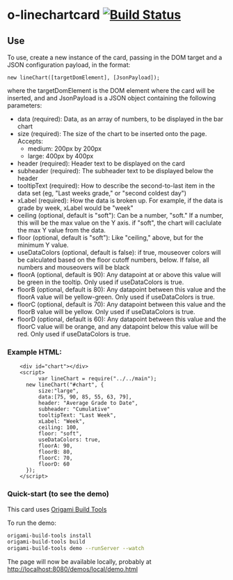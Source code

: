 # o-linechartcard [![Build Status](https://travis-ci.org/Pearson-Higher-Ed/o-linechart-card.svg)](https://travis-ci.org/Pearson-Higher-Ed/o-linechart-card)

## Use

To use, create a new instance of the card, passing in the DOM target and a JSON configuration payload, in the format:
```
new lineChart([targetDomElement], [JsonPayload]);
```

where the targetDomElement is the DOM element where the card will be inserted,
and and JsonPayload is a JSON object containing the following parameters:

* data (required): Data, as an array of numbers, to be displayed in the bar chart
* size (required): The size of the chart to be inserted onto the page. Accepts:
  * medium: 200px by 200px
  * large: 400px by 400px
* header (required): Header text to be displayed on the card
* subheader (required): The subheader text to be displayed below the header
* tooltipText (required): How to describe the second-to-last item in the data set (eg, "Last weeks grade," or "second coldest day")
* xLabel (required): How the data is broken up. For example, if the data is grade by week, xLabel would be "week"
* ceiling (optional, default is "soft"): Can be a number, "soft." If a number, this will be the max value on the Y axis. if "soft", the chart will caclulate the max Y value from the data.
* floor (optional, default is "soft"): Like "ceiling," above, but for the minimum Y value.  
* useDataColors (optional, default is false): if true, mouseover colors will be calculated based on the floor cutoff numbers, below. If false, all numbers and mouseovers will be black
* floorA (optional, default is 90): Any datapoint at or above this value will be green in the tooltip. Only used if useDataColors is true.
* floorB (optional, default is 80): Any datapoint between this value and the floorA value will be yellow-green. Only used if useDataColors is true.
* floorC (optional, default is 70): Any datapoint between this value and the floorB value will be yellow. Only used if useDataColors is true.
* floorD (optional, default is 60): Any datapoint between this value and the floorC value will be orange, and any datapoint below this value will be red. Only used if useDataColors is true.

### Example HTML:
```
    <div id="chart"></div>
    <script>
		  var lineChart = require("../../main");
      new lineChart("#chart", {
    	  size:"large",
    	  data:[75, 90, 85, 55, 63, 79],
    	  header: "Average Grade to Date",
    	  subheader: "Cumulative"
    	  tooltipText: "Last Week",
    	  xLabel: "Week",
    	  ceiling: 100,
    	  floor: "soft",
    	  useDataColors: true,
    	  floorA: 90,
    	  floorB: 80,
    	  floorC: 70,
    	  floorD: 60
      });
    </script>
```

### Quick-start (to see the demo)
This card uses [Origami Build Tools](https://github.com/Financial-Times/origami-build-tools)

To run the demo:
```bash
origami-build-tools install
origami-build-tools build
origami-build-tools demo --runServer --watch
```
The page will now be available locally, probably at <http://localhost:8080/demos/local/demo.html>

